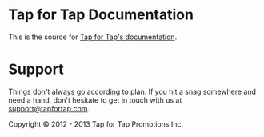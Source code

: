 # Tap for Tap Documentation

This is the source for [Tap for Tap's documentation](https://tapfortap.com/doc).


# Support

Things don't always go according to plan. If you hit a snag somewhere and need a hand, don't hesitate to get in touch with us at [support@tapfortap.com](mailto:support@tapfortap.com).

Copyright &copy; 2012 - 2013 Tap for Tap Promotions Inc.
